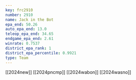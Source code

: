 ```yaml
---
key: frc2910
number: 2910
name: Jack in the Bot
epa_end: 50.26
auto_epa_end: 13.0
teleop_epa_end: 34.65
endgame_epa_end: 2.61
winrate: 0.7537
district_epa_rank: 1
district_epa_percentile: 0.9921
type: Team
---
```

[[2024new]]
[[2024pncmp]]
[[2024wabon]]
[[2024wasno]]
